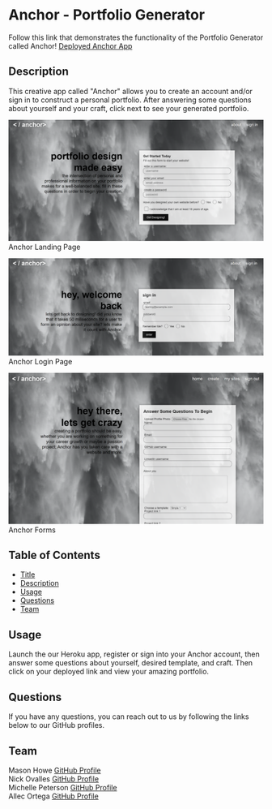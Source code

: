 # Anchor - Portfolio Generator

  Follow this link that demonstrates the functionality of the Portfolio Generator called Anchor! [Deployed Anchor App](https://blooming-peak-48470.herokuapp.com/) 

  ## Description
  This creative app called "Anchor" allows you to create an account and/or sign in to construct a personal portfolio. After answering some questions about yourself and your craft, click next to see your generated portfolio. 

  ![image](/public/css/images/landing.PNG)
    Anchor Landing Page

  ![image](/public/css/images/login.PNG)
    Anchor Login Page

  ![image](/public/css/images/form.PNG)
    Anchor Forms

  
  ## Table of Contents
  
  * [Title](#title)
  * [Description](#description)
  * [Usage](#usage)
  * [Questions](#questions)
  * [Team](#team)
 
  ## Usage
  Launch the our Heroku app, register or sign into your Anchor account, then answer some questions about yourself, desired template, and craft. Then click on your deployed link and view your amazing portfolio.  

  ## Questions
  If you have any questions, you can reach out to us by following the links below to our GitHub profiles.

  ## Team 
  Mason Howe [GitHub Profile](https://github.com/mhowe21) </br>
  Nick Ovalles [GitHub Profile](https://github.com/lauramichellepeterson) </br>
  Michelle Peterson [GitHub Profile](https://github.com/lauramichellepeterson) </br>
  Allec Ortega [GitHub Profile](https://github.com/Aort69)